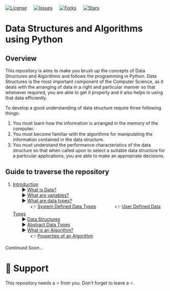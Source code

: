 [![License](https://img.shields.io/github/license/bishtanuj/Data-Structure-Using-Python?style=for-the-badge)](./LICENSE) &emsp;
[![Issues](https://img.shields.io/github/issues/bishtanuj/Data-Structure-Using-Python?style=for-the-badge)](./ISSUES) &emsp;
[![Forks](https://img.shields.io/github/forks/bishtanuj/Data-Structure-Using-Python?style=for-the-badge)](./FORKS) &emsp;
[![Stars](https://img.shields.io/github/stars/bishtanuj/Data-Structure-Using-Python?style=for-the-badge)](./STARS)
# Data Structures and Algorithms using Python

## Overview
This repository is aims to make you brush up the concepts of Data Structures and Algorithms and follows the programming in Python. Data Structures is the most important component of the Computer Science, as it deals with the arranging of data in a right and particular manner so that whenever required, you are able to get it properly and it also helps in using that data efficiently.

To develop a good understanding of data structure require three following things: <br>
1. You must learn how the information is arranged in the memory of the computer. 
2. You must become familiar with the algorithms for manipulating the information contained in the data structure.
3. You must understand the performance characteristics of the data structure so that when called upon to select a suitable data structure for a particular applications, you are able to make an appropriate decisions.


## Guide to traverse the repository
1. [Introduction](/Main/Readings/Introduction.md) <br>
&emsp;&emsp;▶️ [What is Data?](/Main/Readings/Introduction.md#what-is-data) <br>
&emsp;&emsp;▶️ [What are variables?](/Main/Readings/Introduction.md#what-are-variables) <br>
&emsp;&emsp;▶️ [What are data types?](/Main/Readings/Introduction.md#what-are-data-types) <br>
&emsp;&emsp;&emsp;&emsp;:point_right: [System Defined Data Types](/Main/Readings/Introduction.md#system-defined-data-types-primitive-data-types)
&emsp;&emsp;&emsp;&emsp;:point_right: [User Defined Data Types](/Main/Readings/Introduction.md#user-defined-data-types) <br>
&emsp;&emsp;▶️ [Data Structures](/Main/Readings/Introduction.md#data-structures) <br>
&emsp;&emsp;▶️ [Abstract Data Types](/Main/Readings/Introduction.md#abstract-data-types) <br>
&emsp;&emsp;▶️ [What is an Algorithm?](/Main/Readings/Introduction.md#what-is-an-algorithm) <br>
&emsp;&emsp;&emsp;&emsp;:point_right: [Properties of an Algorithm](/Main/Readings/Introduction.md#properties-of-an-algorithm)

_Continued Soon..._

# :pray: Support
This repository needs a :star: from you. Don't forget to leave a :star:.
